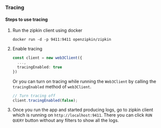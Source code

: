 ### Tracing

#### Steps to use tracing

1. Run the zipkin client using docker

   ```
   docker run -d -p 9411:9411 openzipkin/zipkin
   ```

2. Enable tracing

   ```typescript
   const client = new web3Client({
     ...,
     tracingEnabled: true
   })
   ```

   Or you can turn on tracing while running the `Web3Client` by calling the `tracingEnabled` method
   of `web3Client`.

   ```typescript
   // Turn tracing off
   client.tracingEnabled(false);
   ```

3. Once you run the app and started producing logs, go to zipkin client which is running on
   `http://localhost:9411`. There you can click `RUN QUERY` button without any filters to show all
   the logs.
